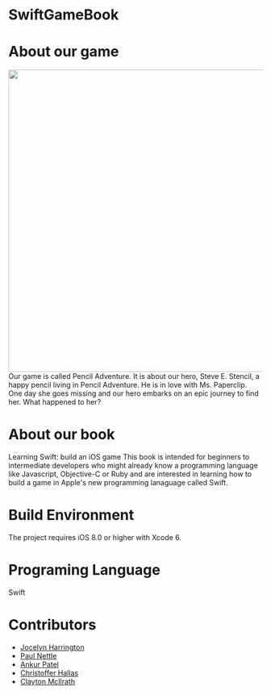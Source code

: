 SwiftGameBook
=============
# About our game

<img src="https://github.com/jocelynlih/SwiftGameBook/blob/master/Game%20Play.png" width=600px>
Our game is called Pencil Adventure. It is about our hero, Steve E. Stencil, a happy pencil living in Pencil Adventure. He is in love with Ms. Paperclip. One day she goes missing and our hero embarks on an epic journey to find her. What happened to her?

# About our book
Learning Swift: build an iOS game 
This book is intended for beginners to intermediate developers who might already know a programming language like Javascript, Objective-C or Ruby and are interested in learning how to build a game in Apple's new programming lanaguage called Swift.

# Build Environment
The project requires iOS 8.0 or higher with Xcode 6.

# Programing Language 
Swift

# Contributors
- [Jocelyn Harrington](http://www.cleanmicro.com)
- [Paul Nettle](http://www.paulnettle.com/)
- [Ankur Patel](http://www.encoredevlabs.com)
- [Christoffer Hallas](http://christofferhallas.com)
- [Clayton McIlrath](http://thinkclay.com)
